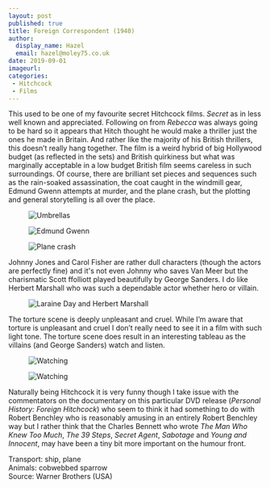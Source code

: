 ```yaml
---
layout: post
published: true
title: Foreign Correspondent (1940)
author:
  display_name: Hazel
  email: hazel@moley75.co.uk
date: 2019-09-01
imageurl: 
categories:
 - Hitchcock
 - Films
---
```

This used to be one of my favourite secret Hitchcock films. *Secret* as in less well known and appreciated. Following on from *Rebecca* was always going to be hard so it appears that Hitch thought he would make a thriller just the ones he made in Britain. And rather like the majority of his British thrillers, this doesn’t really hang together. The film is a weird hybrid of big Hollywood budget (as reflected in the sets) and British quirkiness but what was marginally acceptable in a low budget British film seems careless in such surroundings. Of course, there are brilliant set pieces and sequences such as the rain-soaked assassination, the coat caught in the windmill gear, Edmund Gwenn attempts at murder, and the plane crash, but the plotting and general storytelling is all over the place. 

<figure class="caption aligncenter"><img src="https://the.hitchcock.zone/1000/25/0257.jpg" alt="Umbrellas" /></figure>
<figure class="caption aligncenter"><img src="https://the.hitchcock.zone/1000/25/0638.jpg" alt="Edmund Gwenn" /></figure>
<figure class="caption aligncenter"><img src="https://the.hitchcock.zone/1000/25/0925.jpg" alt="Plane crash" /></figure>


Johnny Jones and Carol Fisher are rather dull characters (though the actors are perfectly fine) and it's not even Johnny who saves Van Meer but the charismatic Scott ffolliott played beautifully by George Sanders. I do like Herbert Marshall who was such a dependable actor whether hero or villain.

<figure class="caption aligncenter"><img src="https://the.hitchcock.zone/1000/25/0159.jpg" alt="Laraine Day and Herbert Marshall" /></figure>

The torture scene is deeply unpleasant and cruel. While I’m aware that torture is unpleasant and cruel I don’t really need to see it in a film with such light tone. The torture scene does result in an interesting tableau as the villains (and George Sanders) watch and listen. 

<figure class="caption aligncenter"><img src="https://the.hitchcock.zone/1000/25/0830.jpg" alt="Watching" /></figure>
<figure class="caption aligncenter"><img src="https://hitchcock.zone/1000/25/0835.jpg" alt="Watching" /></figure>

Naturally being Hitchcock it is very funny though I take issue with the commentators on the documentary on this particular DVD release (*Personal History: Foreign Hitchcock*) who seem to think it had something to do with Robert Benchley who is reasonably amusing in an entirely Robert Benchley way but I rather think that the Charles Bennett who wrote *The Man Who Knew Too Much*, *The 39 Steps*, *Secret Agent*, *Sabotage* and *Young and Innocent*, may have been a tiny bit more important on the humour front.

Transport: ship, plane  
Animals: cobwebbed sparrow  
Source: Warner Brothers (USA)  


